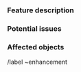 ### Feature description

<!-- Which functionality should the App provide? -->

### Potential issues

<!-- What needs to be taken into account? -->

### Affected objects

<!-- Which data objects or modules are probably affected? -->

/label ~enhancement